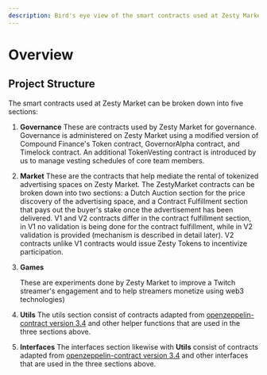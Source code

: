 ```yaml
---
description: Bird's eye view of the smart contracts used at Zesty Market
---
```


# Overview

## Project Structure

The smart contracts used at Zesty Market can be broken down into five sections:

1. **Governance** These are contracts used by Zesty Market for governance. Governance is administered on Zesty Market using a modified version of Compound Finance's Token contract, GovernorAlpha contract, and Timelock contract. An additional TokenVesting contract is introduced by us to manage vesting schedules of core team members.  
2. **Market** These are the contracts that help mediate the rental of tokenized advertising spaces on Zesty Market. The ZestyMarket contracts can be broken down into two sections: a Dutch Auction section for the price discovery of the advertising space, and a Contract Fulfillment section that pays out the buyer's stake once the advertisement has been delivered.   V1 and V2 contracts differ in the contract fulfillment section, in V1 no validation is being done for the contract fulfillment, while in V2 validation is provided \(mechanism is described in detail later\). V2 contracts unlike V1 contracts would issue Zesty Tokens to incentivize participation. 
3. **Games**

   These are experiments done by Zesty Market to improve a Twitch streamer's engagement and to help streamers monetize using web3 technologies\)

4. **Utils** The utils section consist of contracts adapted from [openzeppelin-contract version 3.4](https://github.com/OpenZeppelin/openzeppelin-contracts/tree/release-v3.4/contracts) and other helper functions that are used in the three sections above.
5. **Interfaces** The interfaces section likewise with **Utils** consist of contracts adapted from [openzeppelin-contract version 3.4](https://github.com/OpenZeppelin/openzeppelin-contracts/tree/release-v3.4/contracts) and other interfaces that are used in the three sections above.

